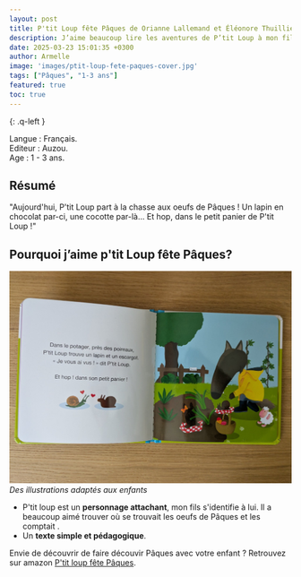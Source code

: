 ```yaml
---
layout: post
title: P'tit Loup fête Pâques de Orianne Lallemand et Éléonore Thuillier
description: J’aime beaucoup lire les aventures de P’tit Loup à mon fils. Il a particulièrement aimé partir à la chasse aux œufs, les chercher dans les pages et les compter avec enthousiasme.
date: 2025-03-23 15:01:35 +0300
author: Armelle
image: 'images/ptit-loup-fete-paques-cover.jpg'
tags: ["Pâques", "1-3 ans"]
featured: true
toc: true
---
```

{: .q-left }

Langue : Français.     
Editeur : Auzou.  
Age : 1 - 3 ans.

## Résumé

"Aujourd'hui, P'tit Loup part à la chasse aux oeufs de Pâques ! Un lapin en chocolat par-ci, une cocotte par-là... Et hop, dans le petit panier de P'tit Loup !"

## Pourquoi j’aime p'tit Loup fête Pâques?

![Des illustrations adaptés aux enfants](images/ptit-loup-fete-paques-int.jpg)
*Des illustrations adaptés aux enfants*
- P'tit loup est un **personnage attachant**, mon fils s'identifie à lui. Il a beaucoup aimé trouver où se trouvait les oeufs de Pâques et les comptait .
- Un **texte simple et pédagogique**.

Envie de découvrir de faire découvir Pâques avec votre enfant ? Retrouvez sur amazon [P'tit loup fête Pâques](https://amzn.to/43AVhwe).
